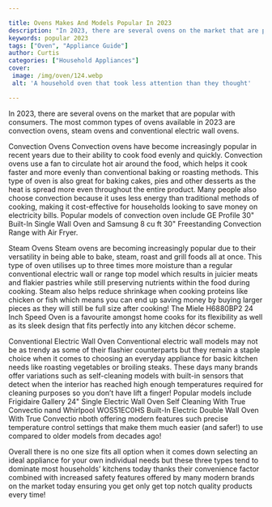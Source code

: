 ```yaml
---

title: Ovens Makes And Models Popular In 2023
description: "In 2023, there are several ovens on the market that are popular with consumers. The most common types of ovens available in 2023 a...swipe up to find out"
keywords: popular 2023
tags: ["Oven", "Appliance Guide"]
author: Curtis
categories: ["Household Appliances"]
cover: 
 image: /img/oven/124.webp
 alt: 'A household oven that took less attention than they thought'

---
```


In 2023, there are several ovens on the market that are popular with consumers. The most common types of ovens available in 2023 are convection ovens, steam ovens and conventional electric wall ovens. 

Convection Ovens
Convection ovens have become increasingly popular in recent years due to their ability to cook food evenly and quickly. Convection ovens use a fan to circulate hot air around the food, which helps it cook faster and more evenly than conventional baking or roasting methods. This type of oven is also great for baking cakes, pies and other desserts as the heat is spread more even throughout the entire product. Many people also choose convection because it uses less energy than traditional methods of cooking, making it cost-effective for households looking to save money on electricity bills. Popular models of convection oven include GE Profile 30" Built-In Single Wall Oven and Samsung 8 cu ft 30" Freestanding Convection Range with Air Fryer. 

Steam Ovens 
Steam ovens are becoming increasingly popular due to their versatility in being able to bake, steam, roast and grill foods all at once. This type of oven utilises up to three times more moisture than a regular conventional electric wall or range top model which results in juicier meats and flakier pastries while still preserving nutrients within the food during cooking. Steam also helps reduce shrinkage when cooking proteins like chicken or fish which means you can end up saving money by buying larger pieces as they will still be full size after cooking! The Miele H6880BP2 24 Inch Speed Oven is a favourite amongst home cooks for its flexibility as well as its sleek design that fits perfectly into any kitchen décor scheme. 

Conventional Electric Wall Oven 
Conventional electric wall models may not be as trendy as some of their flashier counterparts but they remain a staple choice when it comes to choosing an everyday appliance for basic kitchen needs like roasting vegetables or broiling steaks. These days many brands offer variations such as self-cleaning models with built-in sensors that detect when the interior has reached high enough temperatures required for cleaning purposes so you don’t have lift a finger! Popular models include Frigidaire Gallery 24" Single Electric Wall Oven Self Cleaning With True Convectio nand Whirlpool WOS51EC0HS Built-In Electric Double Wall Oven With True Convectio nboth offering modern features such precise temperature control settings that make them much easier (and safer!) to use compared to older models from decades ago! 

Overall there is no one size fits all option when it comes down selecting an ideal appliance for your own individual needs but these three types tend to dominate most households’ kitchens today thanks their convenience factor combined with increased safety features offered by many modern brands on the market today ensuring you get only get top notch quality products every time!
